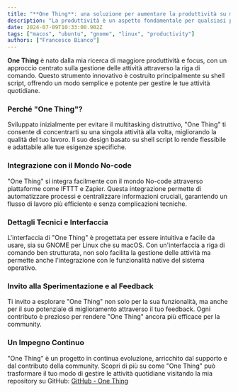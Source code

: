 ```yaml
---
title: "**One Thing**: una soluzione per aumentare la produttività su macOS e Gnome"
description: "La produttività è un aspetto fondamentale per qualsiasi professionista che voglia raggiungere successo e realizzare i propri obiettivi. Vediamo se **One Thing** ci può aiutare a farlo bene"
date: 2024-07-09T10:33:00.902Z
tags: ["macos", "ubuntu", "gnome", "linux", "productivity"]
authors: ["Francesco Bianco"]
---
```


**One Thing** è nato dalla mia ricerca di maggiore produttività e focus, con un approccio centrato sulla gestione delle attività attraverso la riga di comando. Questo strumento innovativo è costruito principalmente su shell script, offrendo un modo semplice e potente per gestire le tue attività quotidiane.

### Perché "One Thing"?

Sviluppato inizialmente per evitare il multitasking distruttivo, "One Thing" ti consente di concentrarti su una singola attività alla volta, migliorando la qualità del tuo lavoro. Il suo design basato su shell script lo rende flessibile e adattabile alle tue esigenze specifiche.

### Integrazione con il Mondo No-code

"One Thing" si integra facilmente con il mondo No-code attraverso piattaforme come IFTTT e Zapier. Questa integrazione permette di automatizzare processi e centralizzare informazioni cruciali, garantendo un flusso di lavoro più efficiente e senza complicazioni tecniche.

### Dettagli Tecnici e Interfaccia

L'interfaccia di "One Thing" è progettata per essere intuitiva e facile da usare, sia su GNOME per Linux che su macOS. Con un'interfaccia a riga di comando ben strutturata, non solo facilita la gestione delle attività ma permette anche l'integrazione con le funzionalità native del sistema operativo.

### Invito alla Sperimentazione e al Feedback

Ti invito a esplorare "One Thing" non solo per la sua funzionalità, ma anche per il suo potenziale di miglioramento attraverso il tuo feedback. Ogni contributo è prezioso per rendere "One Thing" ancora più efficace per la community.

### Un Impegno Continuo

"One Thing" è un progetto in continua evoluzione, arricchito dal supporto e dal contributo della community. Scopri di più su come "One Thing" può trasformare il tuo modo di gestire le attività quotidiane visitando la mia repository su GitHub: [GitHub - One Thing](https://github.com/francescobianco/one-thing)

